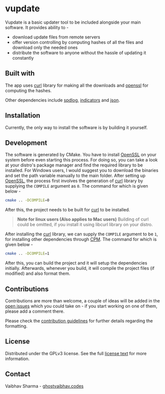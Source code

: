 # vupdate

Vupdate is a basic updater tool to be included alongside your main software. It provides ability to - 
* download update files from remote servers
* offer version controlling by computing hashes of all the files and download only the needed ones
* distribute the software to anyone without the hassle of updating it constantly

## Built with

The app uses [curl](https://github.com/curl/curl) library for making all the downloads and [openssl](https://github.com/openssl/openssl) for computing the hashes.

Other dependencies include [spdlog](https://github.com/gabime/spdlog), [indicators](https://github.com/p-ranav/indicators) and [json](https://github.com/nlohmann/json).

## Installation

Currently, the only way to install the software is by building it yourself.

## Development

The software is generated by CMake. You have to install [OpenSSL](https://github.com/openssl/openssl) on your system before even starting this process. For doing so, you can take a look at your distro's package manager and find the required library to be installed. For Windows users, I would suggest you to download the binaries and set the path variable manually to the main folder. After setting up [OpenSSL](https://github.com/openssl/openssl), the process first involves the generation of [curl](https://github.com/curl/curl) library by supplying the `COMPILE` argument as `0`. The command for which is given below - 

```sh
cmake .. -DCOMPILE=0
```

After this, the project needs to be built for [curl](https://github.com/curl/curl) to be installed.

> **Note for linux users (Also applies to Mac users)**
> Building of curl could be omitted, if you install it using libcurl library on your distro.

After installing the [curl](https://github.com/curl/curl) library, we can supply the `COMPILE` argument to be `1`, for installing other dependencies through [CPM](https://github.com/cpm-cmake/CPM.cmake). The command for which is given below -

```sh
cmake .. -DCOMPILE=1
```

After this, you can build the project and it will setup the dependencies initially. Afterwards, whenever you build, it will compile the project files (if modified) and also format them.

## Contributions

Contributions are more than welcome, a couple of ideas will be added in the [open issues](https://github.com/GhostVaibhav/vupdate/issues?q=is%3Aopen) which you could take on - if you start working on one of them, please add a comment there.

Please check the [contribution guidelines](https://github.com/GhostVaibhav/vupdate/blob/main/CONTRIBUTING.md) for further details regarding the formatting.

## License

Distributed under the GPLv3 license. See the full [license text](https://github.com/GhostVaibhav/vupdate/blob/main/LICENSE) for more information.

## Contact

Vaibhav Sharma - [ghostvaibhav.codes](https://ghostvaibhav.codes)
